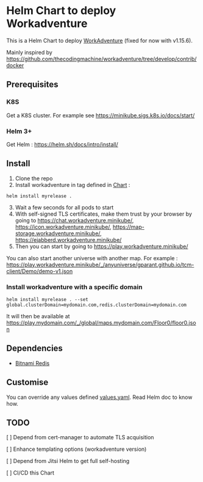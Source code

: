 # Helm Chart to deploy Workadventure

This is a Helm Chart to deploy [WorkAdventure](https://github.com/thecodingmachine/workadventure) (fixed for now with v1.15.6).

Mainly inspired by https://github.com/thecodingmachine/workadventure/tree/develop/contrib/docker

## Prerequisites

### K8S

Get a K8S cluster. For example see https://minikube.sigs.k8s.io/docs/start/

### Helm 3+

Get Helm : https://helm.sh/docs/intro/install/

## Install

1. Clone the repo
2. Install workadventure in tag defined in [Chart](./Chart.yaml) :
```
helm install myrelease .
```
3. Wait a few seconds for all pods to start
4. With self-signed TLS certificates, make them trust by your browser by going to https://chat.workadventure.minikube/, https://icon.workadventure.minikube/, https://map-storage.workadventure.minikube/, https://ejabberd.workadventure.minikube/
5. Then you can start by going to https://play.workadventure.minikube/

You can also start another universe with another map. For example : https://play.workadventure.minikube/_/anyuniverse/gparant.github.io/tcm-client/Demo/demo-v1.json

### Install workadventure with a specific domain
```
helm install myrelease . --set global.clusterDomain=mydomain.com,redis.clusterDomain=mydomain.com
```

It will then be available at https://play.mydomain.com/_/global/maps.mydomain.com/Floor0/floor0.json

## Dependencies

- [Bitnami Redis](https://artifacthub.io/packages/helm/bitnami/redis)

## Customise

You can override any values defined [values.yaml](./values.yaml). Read Helm doc to know how.

## TODO

[ ] Depend from cert-manager to automate TLS acquisition

[ ] Enhance templating options (workadventure version)

[ ] Depend from Jitsi Helm to get full self-hosting

[ ] CI/CD this Chart
